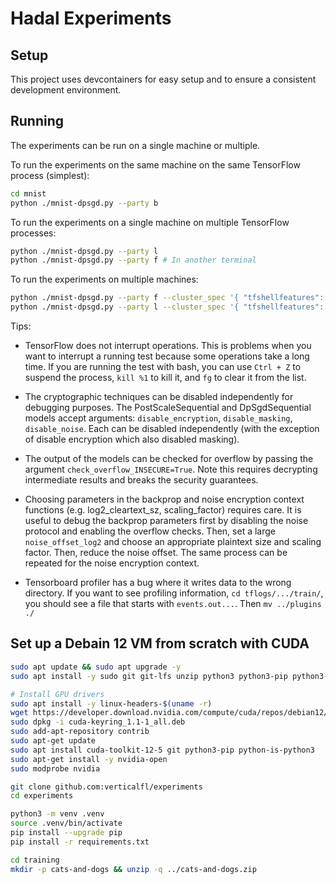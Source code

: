 # Hadal Experiments

## Setup

This project uses devcontainers for easy setup and to ensure a consistent
development environment.

## Running

The experiments can be run on a single machine or multiple.

To run the experiments on the same machine on the same TensorFlow process
(simplest):
```bash
cd mnist
python ./mnist-dpsgd.py --party b
```

To run the experiments on a single machine on multiple TensorFlow processes:
```bash
python ./mnist-dpsgd.py --party l
python ./mnist-dpsgd.py --party f # In another terminal
```

To run the experiments on multiple machines:

```bash
python ./mnist-dpsgd.py --party f --cluster_spec '{ "tfshellfeatures": ["localhost:2222"], "tfshelllabels": ["localhost:2223"], }'
python ./mnist-dpsgd.py --party l --cluster_spec '{ "tfshellfeatures": ["localhost:2222"], "tfshelllabels": ["localhost:2223"], }'  # On other machine.
```

Tips:

- TensorFlow does not interrupt operations. This is problems when you want to
interrupt a running test because some operations take a long time. If you are
running the test with bash, you can use `Ctrl + Z` to suspend the process,
`kill %1` to kill it, and `fg` to clear it from the list.

- The cryptographic techniques can be disabled independently for debugging
purposes. The PostScaleSequential and DpSgdSequential models accept
arguments: `disable_encryption`, `disable_masking`, `disable_noise`.
Each can be disabled independently (with the exception of disable encryption
which also disabled masking).

- The output of the models can be checked for overflow by passing the argument
`check_overflow_INSECURE=True`. Note this requires decrypting intermediate
results and breaks the security guarantees.

- Choosing parameters in the backprop and noise encryption context functions
(e.g. log2_cleartext_sz, scaling_factor) requires care. It is useful to debug
the backprop parameters first by disabling the noise protocol and enabling the
overflow checks. Then, set a large `noise_offset_log2` and choose an appropriate
plaintext size and scaling factor. Then, reduce the noise offset. The same
process can be repeated for the noise encryption context.

- Tensorboard profiler has a bug where it writes data to the wrong directory.
If you want to see profiling information, `cd tflogs/.../train/`, you should
see a file that starts with `events.out...`. Then `mv ../plugins ./`

## Set up a Debain 12 VM from scratch with CUDA

```bash
sudo apt update && sudo apt upgrade -y
sudo apt install -y sudo git git-lfs unzip python3 python3-pip python3-venv

# Install GPU drivers
sudo apt install -y linux-headers-$(uname -r)
wget https://developer.download.nvidia.com/compute/cuda/repos/debian12/x86_64/cuda-keyring_1.1-1_all.deb
sudo dpkg -i cuda-keyring_1.1-1_all.deb
sudo add-apt-repository contrib
sudo apt-get update
sudo apt install cuda-toolkit-12-5 git python3-pip python-is-python3
sudo apt-get install -y nvidia-open
sudo modprobe nvidia

git clone github.com:verticalfl/experiments
cd experiments

python3 -m venv .venv
source .venv/bin/activate
pip install --upgrade pip
pip install -r requirements.txt

cd training
mkdir -p cats-and-dogs && unzip -q ../cats-and-dogs.zip
```
